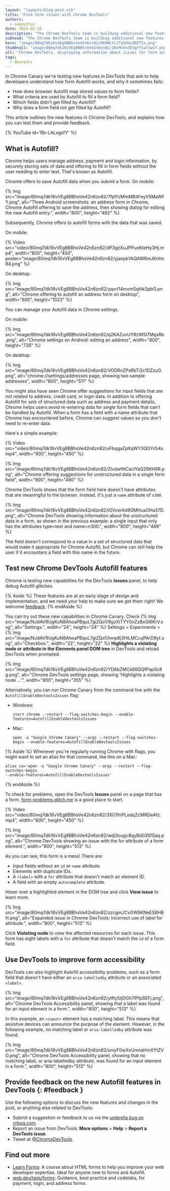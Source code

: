 ```yaml
---
layout: "layouts/blog-post.njk"
title: "Find form issues with Chrome DevTools"
authors:
  - samdutton
date: 2023-05-10
description: "The Chrome DevTools team is building additional new features to help find form issues and debug Autofill. These features are at an early stage of design and implementation, and we need your testing and feedback."
subhead: "The Chrome DevTools team is building additional new features to help you find form issues and debug Autofill."
hero: "image/80mq7dk16vVEg8BBhsVe42n6zn82/Hb9WLYcJTy5XUa3NZTIx.png"
thumbnail: "image/80mq7dk16vVEg8BBhsVe42n6zn82/1NsMvhn3ESqYfLwTvwsY.png"
alt: "Chrome DevTools, displaying information about issues for form autofill: in this case, a label with an empty for attribute."
tags:
  - devtools
---
```


In Chrome Canary we're testing new features in DevTools that aim to help developers understand how
form Autofill works, and why it sometimes fails:

* How does browser Autofill map stored values to form fields?
* What criteria are used by Autofill to fill a form field?
* Which fields didn't get filled by Autofill?
* Why does a form field not get filled by Autofill?

This article outlines the new features in Chrome DevTools, and explains how you can test them and
provide feedback.

{% YouTube id='Rb-LALxgsfY' %}

## What is Autofill?

Chrome helps users manage address, payment and login information, by securely storing sets of data
and offering to fill in form fields without the user needing to enter text. That's known as
Autofill.

Chrome offers to save Autofill data when you submit a form. On mobile:

{% Img src="image/80mq7dk16vVEg8BBhsVe42n6zn82/7fpYUMmMB4FeyV5MaWFY.png", alt="Three Android
screenshots: an address form in Chrome, Chrome Autofill offering to save the address, then showing
dialog for editing the new Autofill entry.", width="800", height="482" %}

Subsequently, Chrome offers to autofill forms with the data that was saved.

On mobile:

{% Video src="video/80mq7dk16vVEg8BBhsVe42n6zn82/dP3gzXuJPPuoKteHy3Hj.mp4", width="800",
height="450", poster="image/80mq7dk16vVEg8BBhsVe42n6zn82/yjaspkVkQAW6mJKnhnR4.png" %}

On desktop:

{% Img src="image/80mq7dk16vVEg8BBhsVe42n6zn82/yqxrI14mvmSqtlikSpbO.png",
  alt="Chrome offering to autofill an address form on desktop", width="800", height="1023" %}

You can manage your Autofill data in Chrome settings.

On mobile:

{% Img src="image/80mq7dk16vVEg8BBhsVe42n6zn82/q2KAZuvUYRzW5I7MqxRb.png", alt="Chrome settings on
Android: editing an address", width="800", height="736" %}

On desktop:

{% Img src="image/80mq7dk16vVEg8BBhsVe42n6zn82/VODRnZPsRbTi2c1DZzuG.png",
alt="chrome://settings/addresses page, showing two sample addresses", width="800", height="511" %}

You might also have seen Chrome offer suggestions for input fields that are not related to address,
credit card, or login data. In addition to offering Autofill for  _sets_ of structured data such as
address and payment details, Chrome helps users avoid re-entering data for _single_ form fields that
can't be handled by Autofill. When a form has a field with a name attribute that Chrome has
encountered before, Chrome can suggest values so you don't need to re-enter data.

Here's a simple example:

{% Video src="video/80mq7dk16vVEg8BBhsVe42n6zn82/uFbqgaZpXqWY3QGYrG4x.mp4", width="800",
height="450" %}

{% Img src="image/80mq7dk16vVEg8BBhsVe42n6zn82/ZIvdwtNCacIYaQ29XH8R.png", alt="Chrome offering
suggestions for unstructured data in a single form field", width="800", height="490" %}

Chrome DevTools shows that the form field here doesn't have attributes that are meaningful to the
browser. Instead, it's just a `name` attribute of `n300`.

{% Img src="image/80mq7dk16vVEg8BBhsVe42n6zn82/IGVcerAd9GMHuaOHa37D.png", alt="Chrome DevTools
showing information about the unstructured data in a form, as shown in the previous example: a
single input that only has the attributes type=text and name=n300.", width="800", height="489" %}

The field doesn't correspond to a value in a set of structured data that would make it appropriate
for Chrome Autofill, but Chrome can still help the user if it encounters a field with this name in
the future.

## Test new Chrome DevTools Autofill features

Chrome is testing new capabilities for the DevTools **Issues** panel, to help debug Autofill
glitches.

{% Aside %}
These features are at an early stage of design and implementation, and we need your help to make
sure we get them right! We welcome [feedback](#feedback).
{% endAside %}

You can try out these new capabilities in Chrome Canary. Check {% Img
src="image/NJdAV9UgKuN8AhoaPBquL7giZQo1/9gzXiTYY0nZzBxGI6KrV.svg", alt="Settings.", width="24",
height="24" %} Settings > Experiments > {% Img
src="image/NJdAV9UgKuN8AhoaPBquL7giZQo1/hmp8j3HiLMCcqPArD9yt.svg", alt="Checkbox.", width="22",
height="22" %}  **Highlights a violating node or attribute in the Elements panel DOM tree** in
DevTools and reload DevTools when prompted.

{% Img src="image/80mq7dk16vVEg8BBhsVe42n6zn82/YDAbZMCk66QQfPap0c8g.png", alt="Chrome DevTools
settings page, showing 'Highlights a violating node ...'", width="800", height="355" %}

Alternatively, you can run Chrome Canary from the command line with the
`AutofillEnableDevtoolsIssues` flag:

- Windows:
  ```shell
  start chrome --restart --flag-switches-begin --enable-features=AutofillEnableDevtoolsIssues
  ```
- Mac:
  ``` shell
  open -a "Google Chrome Canary" --args --restart --flag-switches-begin --enable-features=AutofillEnableDevtoolsIssues
  ```

{% Aside %}
Whenever you're regularly running Chrome with flags, you might want to set an alias for that
command, like this on a Mac:
``` text
alias ca='open -a "Google Chrome Canary" --args --restart --flag-switches-begin
--enable-features=AutofillEnableDevtoolsIssues'
```
{% endAside %}

To check for problems, open the DevTools **Issues** panel on a page that has a form.
[form-problems.glitch.me](https://form-problems.glitch.me) is a good place to start.

{% Video src="video/80mq7dk16vVEg8BBhsVe42n6zn82/3XO1fnPLodqZcMRDeAfz.mp4", width="800",
height="450" %}

{% Img src="image/80mq7dk16vVEg8BBhsVe42n6zn82/wdj3ougc8qyBd03SfSaq.png", alt="Chrome DevTools
showing an issue with the for attribute of a form element.", width="800", height="513" %}

As you can see, this form is a mess! There are:

* Input fields without an `id` or `name` attribute.
* Elements with duplicate IDs.
* A `<label>` with a `for` attribute that doesn't match an element ID.
* A field with an empty `autocomplete` attribute.

Hover over a highlighted element in the DOM tree and click **View issue** to learn more.

{% Img src="image/80mq7dk16vVEg8BBhsVe42n6zn82/zzcgmJCvGW9KNeES8HBH.png", alt="Expanded issue in
Chrome DevTools: Incorrect use of label for attribute.", width="800", height="513" %}

Click **Violating node** to view the affected resources for each issue. This form has eight labels
with a `for` attribute that doesn't match the `id` of a form field.

## Use DevTools to improve form accessibility

DevTools can also highlight Autofill accessibility problems, such as a form field that doesn't have
either an `aria-labelledby` attribute or an associated `<label>`.

{% Img src="image/80mq7dk16vVEg8BBhsVe42n6zn82/ytfty5tjDGh7lPfpSEFj.png", alt="Chrome DevTools
Accessibility panel, showing that a label was found for an input element in a form.", width="800",
height="513" %}

In this example, an `<input>` element has a matching label. This means that assistive devices can
announce the purpose of the element. However, in the following example, no matching label or
`aria-labelledby` attribute was found.

{% Img src="image/80mq7dk16vVEg8BBhsVe42n6zn82/smyF0wXvUmnaHmXYtZVO.png", alt="Chrome DevTools
Accessibility panel, showing that no matching label, or aria-labelledby attribute, was found for an
input element in a form.", width="800", height="513" %}

<!-- The Chrome team is also working on a dedicated Autofill tab in the Elements panel in DevTools.

{% Img src="image/80mq7dk16vVEg8BBhsVe42n6zn82/YCQxWmtavrEOZZ4tYYEI.png", alt="Autofill panel,
showing the format for an address in India.", width="800", height="494" %} -->

## Provide feedback on the new Autofill features in DevTools {: #feedback }

Use the following options to discuss the new features and changes in the post, or anything else
related to DevTools:

* Submit a suggestion or feedback to us via the
[umbrella bug on crbug.com](https://bugs.chromium.org/p/chromium/issues/detail?id=1442954).
* Report an issue from DevTools: **More options** > **Help** > **Report a DevTools issue**.
* Tweet at [@ChromeDevTools](https://twitter.com/intent/tweet?text=@ChromeDevTools).

## Find out more

* [Learn Forms](https://web.dev/learn/forms): A course about HTML forms to help you improve
    your web developer expertise. Ideal for anyone new to forms and Autofill.
* [web.dev/tags/forms](https://web.dev/tags/forms/): Guidance, best practice and codelabs, for
    payment, login, and address forms.
